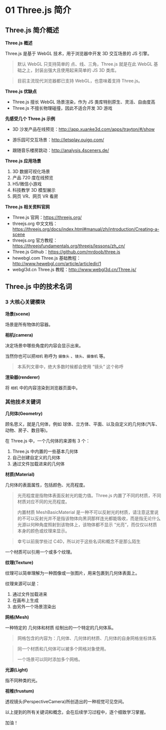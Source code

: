# 01 Three.js 简介

## Three.js 简介概述

**Three.js 概述**

Three.js 是基于 WebGL 技术，用于浏览器中开发 3D 交互场景的 JS 引擎。

> 默认 WebGL 只支持简单的 点、线、三角，Three.js 就是在此 WebGL 基础之上，封装出强大且使用起来简单的 JS 3D 类库。

> 目前主流现代浏览器都已支持 WebGL，也意味着支持 Three.js。

**Three.js 优缺点**

- Three.js 擅长 WebGL 场景渲染，作为 JS 类库特别原生、灵活、自由度高
- Three.js 不擅长物理碰撞，因此不适合开发 3D 游戏

**先感受几个 Three.js 示例**

- 3D 沙发产品在线预览：http://app.xuanke3d.com/apps/trayton/#/show
- 游乐园可交互场景：http://letsplay.ouigo.com/

- 跟随音乐楼房跳动：http://analysis.4sceners.de/

**Three.js 应用场景**

1. 3D 数据可视化场景
2. 产品 720 度在线预览
3. H5/微信小游戏
4. 科技教学 3D 模型展示
5. 网页 VR、网页 VR 看房

**Three.js 相关资料官网**

- Three.js 官网：https://threejs.org/
- threejs.org 中文文档：https://threejs.org/docs/index.html#manual/zh/introduction/Creating-a-scene
- threejs.org 官方教程：https://threejsfundamentals.org/threejs/lessons/zh_cn/
- Three.js Github：https://github.com/mrdoob/three.js
- hewebgl.com Three.js 基础教程：http://www.hewebgl.com/article/articledir/1
- webgl3d.cn Three.js 教程：http://www.webgl3d.cn/Three.js/

## Three.js 中的技术名词

### 3 大核心关键模块

**场景(scene)**

场景是所有物体的容器。

**相机(camera)**

决定场景中哪些角度的内容会显示出来。

当然你也可以把`相机` 称呼为 `摄像头` 、`镜头`、`摄像机` 等。

> 本系列文章中，绝大多数时候都会使用 “镜头” 这个称呼

**渲染器(renderer)**

将 `相机` 中的内容渲染到浏览器页面中。

### 其他技术关键词

**几何体(Geometry)**

顾名思义，就是几何体，例如 球体、立方体、平面、以及自定义的几何体(汽车、动物、房子、数目等)。

在 Three.js 中，一个几何体的来源有 3 个：

1. Three.js 中内置的一些基本几何体
2. 自己创建自定义的几何体
3. 通过文件加载进来的几何体

**材质(Material)**

几何体的表面属性，包括颜色、光亮程度。

> 光亮程度是指物体表面反射光的能力值。Three.js 内置了不同的材质，不同材质对应不同的光亮程度。
>
> 内置材质 MeshBasicMaterial 是一种不可以反射光的材质，请注意这里说的不可以反射光并不是指该物体向黑洞那样连光都能吸收，而是指无论什么光源以何种角度照射到该物体上，该物体都不显示 “光亮”，而仅仅以材质本身的颜色或纹理来显示。

> 幸亏以前我学些过 C4D，所以对于这些名词和概念不是那么陌生

一个材质可以引用一个或多个纹理。

**纹理(Texture)**

纹理可以简单理解为一种图像或一张图片，用来包裹到几何体表面上。

纹理来源可以是：

1. 通过文件加载进来
2. 在画布上生成
3. 由另外一个场景渲染出

**网格(Mesh)**

一种特定的 几何体和材质 绘制出的一个特定的几何体系。

> 网格包含的内容为：几何体、几何体的材质、几何体的自身网格坐标体系

> 同一个材质和几何体可以被多个网格对象使用。
>
> 一个场景可以同时添加多个网格。

**光源(Light)**

指不同种类的光。

**视椎(frustum)**

透视镜头(PerspectiveCamera)所创造出的一种视觉可见空间。

以上提到的所有关键词和概念，会在后续学习过程中，逐个细致学习掌握。

加油！
